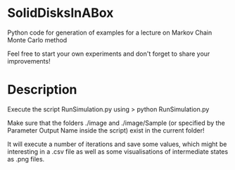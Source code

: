 # SolidDisksInABox
Python code for generation of examples for a lecture on Markov Chain Monte Carlo method

Feel free to start your own experiments and don't forget to share your improvements!

# Description

Execute the script RunSimulation.py using > python RunSimulation.py

Make sure that the folders ./image and ./image/Sample (or specified by the Parameter Output Name inside the script) exist in the current folder!

It will execute a number of iterations and save some values, which might be interesting in a .csv file as well as some visualisations of intermediate states as .png files.
